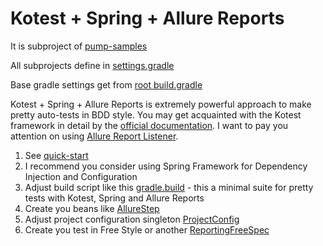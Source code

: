 Kotest + Spring + Allure Reports
=================================

It is subproject of [pump-samples](./..) 

All subprojects define in [settings.gradle](./../settings.gradle)

Base gradle settings get from [root build.gradle](./../build.gradle)

Kotest + Spring + Allure Reports is extremely powerful approach to make pretty auto-tests in BDD style.
You may get acquainted with the Kotest framework in detail by the [official documentation](https://github.com/kotest/kotest/blob/master/doc/reference.md).
I want to pay you attention on using [Allure Report Listener](https://github.com/kochetkov-ma/kotest-allure).

1. See [quick-start](https://github.com/kochetkov-ma/kotest-allure#quick-start)
2. I recommend you consider using Spring Framework for Dependency Injection and Configuration
3. Adjust build script like this [gradle.build](build.gradle) - this a minimal suite for pretty tests with Kotest, Spring and Allure Reports
4. Create you beans like [AllureStep](src/test/kotlin/ru/iopump/kotest/AllureStep.kt)
5. Adjust project configuration singleton [ProjectConfig](src/test/kotlin/ru/iopump/kotest/ProjectConfig.kt)
6. Create you test in Free Style or another [ReportingFreeSpec](src/test/kotlin/ru/iopump/kotest/ReportingFreeSpec.kt)